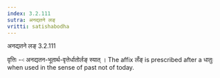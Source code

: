 ```yaml
---
index: 3.2.111
sutra: अनद्यतने लङ्
vritti: satishabodha
---
```



 अनद्यतने लङ् 3.2.111 


वृत्तिः --ः अनद्यतन-भूतार्थ-वृत्तेर्धातोर्लङ् स्‍यात् । The affix लँङ् is prescribed after a धातुः when used in the sense of past not of today. 


